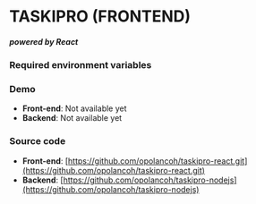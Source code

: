 # TASKIPRO (FRONTEND)

##### powered by React

### Required environment variables

### Demo

- **Front-end**: Not available yet
- **Backend**: Not available yet

### Source code

- **Front-end**: [https://github.com/opolancoh/taskipro-react.git](https://github.com/opolancoh/taskipro-react.git)
- **Backend**: [https://github.com/opolancoh/taskipro-nodejs](https://github.com/opolancoh/taskipro-nodejs)
